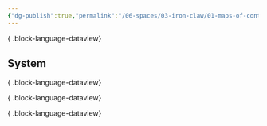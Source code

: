 ```yaml
---
{"dg-publish":true,"permalink":"/06-spaces/03-iron-claw/01-maps-of-content/04-item/","title":"Item"}
---
```




{ .block-language-dataview}

## System


{ .block-language-dataview}


{ .block-language-dataview}


{ .block-language-dataview}

